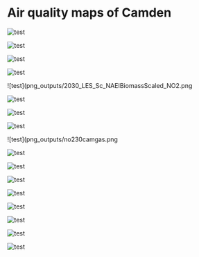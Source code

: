 # Air quality maps of Camden

![test](png_outputs/2030_LES_Sc_CamdenPlus_NO2.png)

![test](png_outputs/2030_LES_Sc_CamdenPlus_NOx.png)

![test](png_outputs/2030_LES_Sc_CamdenPlus_PM10.png)

![test](png_outputs/2030_LES_Sc_CamdenPlus_PM25.png)

![test](png_outputs/2030_LES_Sc_NAEIBiomassScaled_NO2.png

![test](png_outputs/2030_LES_Sc_NAEIBiomassScaled_NOx.png)

![test](png_outputs/2030_LES_Sc_NAEIBiomassScaled_PM10.png)

![test](png_outputs/2030_LES_Sc_NAEIBiomassScaled_PM25.png)

![test](png_outputs/no230camgas.png

![test](png_outputs/no230camroad.png)

![test](png_outputs/nox30camgas.png)

![test](png_outputs/nox30camroad.png)

![test](png_outputs/pm1030camroad.png)

![test](png_outputs/pm2530cambio.png)

![test](png_outputs/pm2530camcook.png)

![test](png_outputs/pm2530camgas.png)

![test](png_outputs/pm2530camroad.png)
